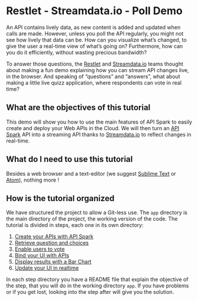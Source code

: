 # Restlet - Streamdata.io - Poll Demo
An API contains lively data, as new content is added and updated when calls are made. However, unless you poll the API regularly, you might not see how lively that data can be. How can you visualize what’s changed, to give the user a real-time view of what’s going on? Furthermore, how can you do it efficiently, without wasting precious bandwidth?

To answer those questions, the [Restlet](http://restlet.com/) and [Streamdata.io](http://streamdata.io) teams thought about making a fun demo explaining how you can stream API changes live, in the browser. And speaking of “questions” and “answers”, what about making a little live quizz application, where respondents can vote in real time?

## What are the objectives of this tutorial ##
This demo will show you how to use the main features of API Spark to easily create and deploy your Web APIs in the Cloud. We will then turn an [API Spark](http://restlet.com/products/apispark/#) API into a streaming API thanks to [Streamdata.io](http://streamdata.io) to reflect changes in real-time.

## What do I need to use this tutorial ##
Besides a web browser and a text-editor (we suggest [Sublime Text](http://www.sublimetext.com/) or [Atom](https://atom.io/)), nothing more !

## How is the tutorial organized ##
We have structured the project to allow a Git-less use. The `app` directory is the main directory of the project, the working version of the code. The tutorial is divided in steps, each one in its own directory:

1. [Create your APIs with API Spark](./step-01/)
1. [Retrieve question and choices](./step-02/)
1. [Enable users to vote](./step-03/)
1. [Bind your UI with APIs](./step-04/)
1. [Display results with a Bar Chart](./step-05/)
1. [Update your UI in realtime](./step-06/)

In each step directory you have a README file that explain the objective of the step, that you will do in the working directory `app`. If you have problems or if you get lost, looking into the step after will give you the solution.
